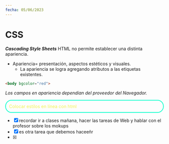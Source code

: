 ```yaml
---
fecha: 05/06/2023
---
```

# CSS
_**Cascading Style Sheets**_
HTML no permite establecer una distinta apariencia. 
- Apariencia= presentación, aspectos estéticos y visuales.
	- La apariencia se logra agregando atributos a las etiquetas existentes.
```html
<body bgcolor="red">
```
*Los campos en apariencia dependían del proveedor del Navegador.*
<p style="color:#F0F450;border-width: 2px;border-style: solid;border-color: rgba(0,255,200,80); border-radius: 20px; padding: 10px">
Colocar estilos en línea con html
</p>



- [x] recordar ir a clases mañana, hacer las tareas de Web y hablar con el profesor sobre los mokups
- [x] es otra tarea que debemos haceeñr
- [x] 